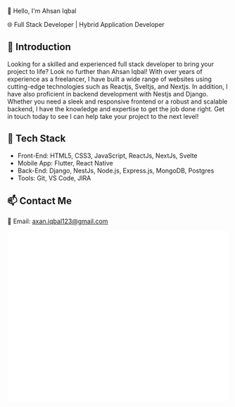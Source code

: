 👋 Hello, I'm Ahsan Iqbal

🌐 Full Stack Developer | Hybrid Application Developer

📌 Introduction
----------------
Looking for a skilled and experienced full stack developer to bring your project to life? Look no further than Ahsan Iqbal! With over years of experience as a freelancer, I have built a wide range of websites using cutting-edge technologies such as Reactjs, Sveltjs, and Nextjs. In addition, I have also proficient in backend development with Nestjs and Django. Whether you need a sleek and responsive frontend or a robust and scalable backend, I have the knowledge and expertise to get the job done right. Get in touch today to see I can help take your project to the next level!


🧰 Tech Stack
----------------
- Front-End: HTML5, CSS3, JavaScript, ReactJs, NextJs, Svelte
- Mobile App: Flutter, React Native 
- Back-End: Django, NestJs, Node.js, Express.js, MongoDB, Postgres 
- Tools: Git, VS Code, JIRA

📫 Contact Me
----------------
📧 Email: <a href='mailto:axan.iqbal1232gmail.com' target='_blank'>axan.iqbal123@gmail.com</a>

![Metrics](/github-metrics.svg)

